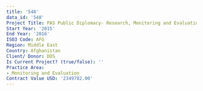 ```yaml
---
title: '548'
data_id: '548'
Project Title: PAS Public Diplomacy- Research, Monitoring and Evaluation
Start Year: '2015'
End Year: '2016'
ISO3 Code: AFG
Region: Middle East
Country: Afghanistan
Client/ Donor: DOS
Is Current Project? (true/false): ''
Practice Area:
- Monitoring and Evaluation
Contract Value USD: '2349782.00'
---
```


